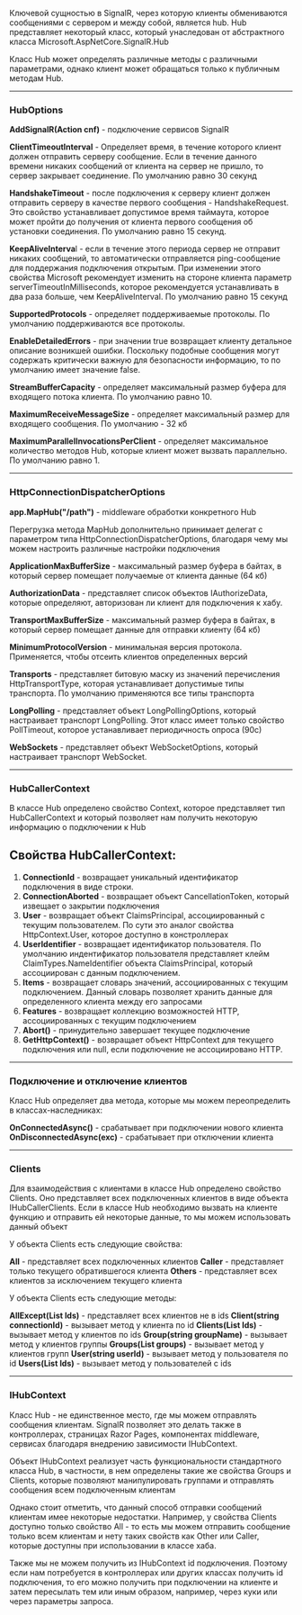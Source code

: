 Ключевой сущностью в SignalR, через которую клиенты обмениваются сообщениями с сервером и между собой, является hub. Hub представляет некоторый класс, который унаследован от абстрактного класса Microsoft.AspNetCore.SignalR.Hub

Класс Hub может определять различные методы с различными параметрами, однако клиент может обращаться только к публичным методам Hub.

---

### HubOptions

**AddSignalR(Action cnf)** - подключение сервисов SignalR

**ClientTimeoutInterval** - Определяет время, в течение которого клиент должен отправить серверу сообщение. Если в течение данного времени никаких сообщений от клиента на сервер не пришло, то сервер закрывает соединение. По умолчанию равно 30 секунд

**HandshakeTimeout** - после подключения к серверу клиент должен отправить серверу в качестве первого сообщения - HandshakeRequest. Это свойство устанавливает допустимое время таймаута, которое может пройти до получения от клиента первого сообщения об установки соединения. По умолчанию равно 15 секунд.

**KeepAliveInterva**l - если в течение этого периода сервер не отправит никаких сообщений, то автоматически отправляется ping-сообщение для поддержания подключения открытым. При изменении этого свойства Microsoft рекомендует изменить на стороне клиента параметр serverTimeoutInMilliseconds, которое рекомендуется устанавливать в два раза больше, чем KeepAliveInterval. По умолчанию равно 15 секунд

**SupportedProtocols** - определяет поддерживаемые протоколы. По умолчанию поддерживаются все протоколы.

**EnableDetailedErrors** - при значении true возвращает клиенту детальное описание возникшей ошибки. Поскольку подобные сообщения могут содержать критически важную для безопасности информацию, то по умолчанию имеет значение false.

**StreamBufferCapacity** - определяет максимальный размер буфера для входящего потока клиента. По умолчанию равно 10.

**MaximumReceiveMessageSize** - определяет максимальный размер для входящего сообщения. По умолчанию - 32 кб

**MaximumParallelInvocationsPerClient** - определяет максимальное количество методов Hub, которые клиент может вызвать параллельно. По умолчанию равно 1.

---

### HttpConnectionDispatcherOptions

**app.MapHub("/path")** - middleware обработки конкретного Hub

Перегрузка метода MapHub дополнительно принимает делегат с параметром типа HttpConnectionDispatcherOptions, благодаря чему мы можем настроить различные настройки подключения

**ApplicationMaxBufferSize** - максимальный размер буфера в байтах, в который сервер помещает получаемые от клиента данные (64 кб)

**AuthorizationData** - представляет список объектов IAuthorizeData, которые определяют, авторизован ли клиент для подключения к хабу.

**TransportMaxBufferSize** - максимальный размер буфера в байтах, в который сервер помещает данные для отправки клиенту (64 кб)

**MinimumProtocolVersion** - минимальная версия протокола. Применяется, чтобы отсеить клиентов определенных версий

**Transports** - представляет битовую маску из значений перечисления HttpTransportType, которая устанавливает допустимые типы транспорта. По умолчанию применяются все типы транспорта

**LongPolling** - представляет объект LongPollingOptions, который настраивает транспорт LongPolling. Этот класс имеет только свойство PollTimeout, которое устанавливает периодичность опроса (90с)

**WebSockets** - представляет объект WebSocketOptions, который настраивает транспорт WebSocket.

---

### HubCallerContext

В классе Hub определено свойство Context, которое представляет тип HubCallerContext и который позволяет нам получить некоторую информацию о подключении к Hub

## Свойства HubCallerContext:

1. **ConnectionId** - возвращает уникальный идентификатор подключения в виде строки.
2. **ConnectionAborted** - возвращает объект CancellationToken, который извещает о закрытии подключения
3. **User** - возвращает объект ClaimsPrincipal, ассоциированный с текущим пользователем. По сути это аналог свойства HttpContext.User, которое доступно в констроллерах
4. **UserIdentifier** - возвращает идентификатор пользователя. По умолчанию индентификатор пользователя представляет клейм ClaimTypes.NameIdentifier объекта ClaimsPrincipal, который ассоциирован с данным подключением.
5. **Items** - возвращает словарь значений, ассоциированных с текущим подключением. Данный словарь позволяет хранить данные для определенного клиента между его запросами
6. **Features** - возвращает коллекцию возможностей HTTP, ассоциированных с текущим подключением
7. **Abort()** - принудительно завершает текущее подключение
8. **GetHttpContext()** - возвращает объект HttpContext для текущего подключения или null, если подключение не ассоциировано HTTP.

---

### Подключение и отключение клиентов

Класс Hub определяет два метода, которые мы можем переопределить в классах-наследниках:

**OnConnectedAsync()** - срабатывает при подключении нового клиента **OnDisconnectedAsync(exc)** - срабатывает при отключении клиента

---

### Clients

Для взаимодействия с клиентами в классе Hub определено свойство Clients. Оно представляет всех подключенных клиентов в виде объекта IHubCallerClients. Если в классе Hub необходимо вызвать на клиенте функцию и отправить ей некоторые данные, то мы можем использовать данный объект

У объекта Clients есть следующие свойства:

**All** - представляет всех подключенных клиентов **Caller** - представляет только текущего обратившегося клиента **Others** - представляет всех клиентов за исключением текущего клиента

У объекта Clients есть следующие методы:

**AllExcept(List Ids)** - представляет всех клиентов не в ids **Client(string connectionId)** - вызывает метод у клиента по id **Clients(List Ids)** - вызывает метод у клиентов по ids **Group(string groupName)** - вызывает метод у клиентов группы **Groups(List groups)** - вызывает метод у клиентов групп **User(string userId)** - вызывает метод у пользователя по id **Users(List Ids)** - вызывает метод у пользователей c ids

---

### IHubContext

Класс Hub - не единственное место, где мы можем отправлять сообщения клиентам. SignalR позволяет это делать также в контроллерах, страницах Razor Pages, компонентах middleware, сервисах благодаря внедрению зависимости IHubContext.

Объект IHubContext реализует часть функциональности стандартного класса Hub, в частности, в нем определены такие же свойства Groups и Clients, которые позволяют манипулировать группами и отправлять сообщения всем подключенным клиентам

Однако стоит отметить, что данный способ отправки сообщений клиентам имее некоторые недостатки. Например, у свойства Clients доступно только свойство All - то есть мы можем отправить сообщение только всем клиентам и нету таких свойств как Other или Caller, которые доступны при использовании в классе хаба.

Также мы не можем получить из IHubContext id подключения. Поэтому если нам потребуется в контроллерах или других классах получить id подключения, то его можно получить при подключении на клиенте и затем пересылать тем или иным образом, например, через куки или через параметры запроса.
